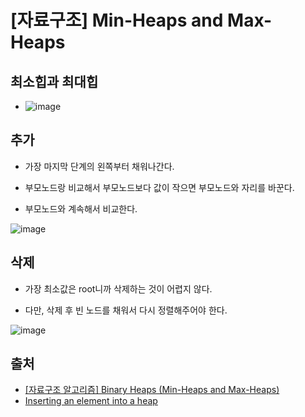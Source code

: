 # [자료구조] Min-Heaps and Max-Heaps

## 최소힙과 최대힙

- ![image](https://user-images.githubusercontent.com/66978721/104399745-a2d01a00-5594-11eb-974d-2c8ffc497729.png)


## 추가

- 가장 마지막 단계의 왼쪽부터 채워나간다.

- 부모노드랑 비교해서 부모노드보다 값이 작으면 부모노드와 자리를 바꾼다.

- 부모노드와 계속해서 비교한다.

![image](https://user-images.githubusercontent.com/66978721/104401762-30613900-5598-11eb-9d73-1789b37e09d2.png)


## 삭제
- 가장 최소값은 root니까 삭제하는 것이 어렵지 않다.

- 다만, 삭제 후 빈 노드를 채워서 다시 정렬해주어야 한다.

![image](https://user-images.githubusercontent.com/66978721/104402394-884c6f80-5599-11eb-89c2-fc30beec3835.png)


## 출처

- [[자료구조 알고리즘] Binary Heaps (Min-Heaps and Max-Heaps)](https://www.youtube.com/watch?v=jfwjyJvbbBI)
- [Inserting an element into a heap](http://www.algolist.net/Data_structures/Binary_heap/Insertion)
